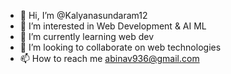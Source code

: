 - 👋 Hi, I’m @Kalyanasundaram12
- 👀 I’m interested in Web Development & AI ML
- 🌱 I’m currently learning web dev
- 💞️ I’m looking to collaborate on web technologies
- 📫 How to reach me abinav936@gmail.com

<!---
Kalyanasundaram12/Kalyanasundaram12 is a ✨ special ✨ repository because its `README.md` (this file) appears on your GitHub profile.
You can click the Preview link to take a look at your changes.
--->
